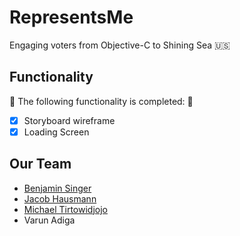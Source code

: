 # RepresentsMe 

Engaging voters from Objective-C to Shining Sea 🇺🇸

## Functionality

🎉 The following functionality is completed: 🎉

- [X] Storyboard wireframe
- [X] Loading Screen

## Our Team
- [Benjamin Singer](https://github.com/bzsinger)
- [Jacob Hausmann](https://github.com/jeh97)
- [Michael Tirtowidjojo](https://github.com/tirtow)
- Varun Adiga
